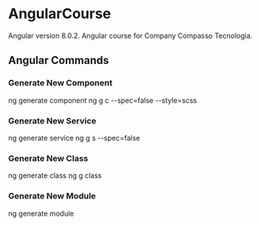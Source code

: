 # AngularCourse

Angular version 8.0.2.
Angular course for Company Compasso Tecnologia.

## Angular Commands
### Generate New Component
ng generate component <name>
ng g c --spec=false --style=scss <name>

### Generate New Service
ng generate service <name>
ng g s <name> --spec=false


### Generate New Class
ng generate class <name> 
ng g class <name> 

### Generate New Module
ng generate module <name> 
